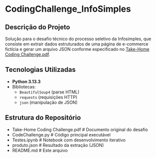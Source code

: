 # CodingChallenge_InfoSimples

## Descrição do Projeto
Solução para o desafio técnico do processo seletivo da Infosimples, que consiste em extrair dados estruturados de uma página de e-commerce fictícia e gerar um arquivo JSON conforme especificado no [Take-Home Coding Challenge.pdf](Take-Home%20Coding%20Challenge.pdf).

## Tecnologias Utilizadas
- **Python 3.13.3**
- Bibliotecas:
  - `BeautifulSoup4` (parse HTML)
  - `requests` (requisições HTTP)
  - `json` (manipulação de JSON)

## Estrutura do Repositório
- Take-Home Coding Challenge.pdf # Documento original do desafio
- CodeChallenge.py # Código principal executável
- Testes.ipynb # Notebook com desenvolvimento iterativo
- produto.json # Resultado da extração (JSON)
- README.md # Este arquivo
